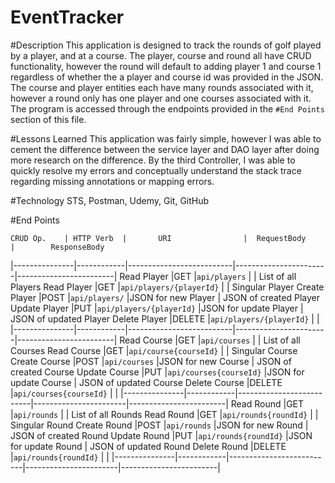 # EventTracker

#Description
This application is designed to track the rounds of golf played by a player, and
at a course. The player, course and round all have CRUD functionality, however the
round will default to adding player 1 and course 1 regardless of whether the a player
and course id was provided in the JSON. The course and player entities each have
many rounds associated with it, however a round only has one player and one courses
associated with it. The program is accessed through the endpoints provided in the
`#End Points` section of this file.

#Lessons Learned
This application was fairly simple, however I was able to cement the difference between
the service layer and DAO layer after doing more research on the difference. By the third
Controller, I was able to quickly resolve my errors and conceptually understand the stack
trace regarding missing annotations or mapping errors.

#Technology
STS, Postman, Udemy, Git, GitHub

#End Points

    CRUD Op.    | HTTP Verb  |       URI                |  RequestBody          |        ResponseBody
|---------------|------------|--------------------------|-----------------------|------------------------|
 Read Player    |GET         |`api/players`             |                       | List of all Players
 Read Player    |GET         |`api/players/{playerId}`  |                       | Singular Player
 Create Player  |POST        |`api/players/`            |JSON for new Player    | JSON of created Player
 Update Player  |PUT         |`api/players/{playerId}`  |JSON for update Player | JSON of updated Player
 Delete Player  |DELETE      |`api/players/{playerId}`  |                       |                      
|---------------|------------|--------------------------|-----------------------|------------------------|
 Read Course    |GET         |`api/courses`             |                       | List of all Courses
 Read Course    |GET         |`api/course{courseId}`    |                       | Singular Course
 Create Course  |POST        |`api/courses`             |JSON for new Course    | JSON of created Course
 Update Course  |PUT         |`api/courses{courseId}`   |JSON for update Course | JSON of updated Course
 Delete Course  |DELETE      |`api/courses{courseId}`   |                       |
|---------------|------------|--------------------------|-----------------------|------------------------|
 Read Round     |GET         |`api/rounds`              |                       | List of all Rounds
 Read Round     |GET         |`api/rounds{roundId}`     |                       | Singular Round
 Create Round   |POST        |`api/rounds`              |JSON for new Round     | JSON of created Round
 Update Round   |PUT         |`api/rounds{roundId}`     |JSON for update Round  | JSON of updated Round
 Delete Round   |DELETE      |`api/rounds{roundId}`     |                       |
|---------------|------------|--------------------------|-----------------------|------------------------|
